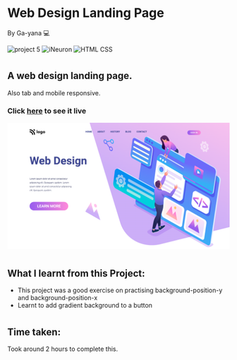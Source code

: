 # Web Design Landing Page
By Ga-yana  :computer:

![project 5](https://img.shields.io/badge/Project%20-8-blueviolet) ![iNeuron](https://img.shields.io/badge/iNeuron-FullStack-ff69b4)
![HTML CSS](https://img.shields.io/badge/HTML-CSS-9cf)  
#

## A web design landing page.
Also tab and mobile responsive.

### Click [here](https://webdesignpagepink.netlify.app/) to see it live

![Homepage](./images/Screenshot%202022-08-05%20at%206.14.10%20PM.png)
# 

## What I learnt from this Project:

- This project was a good exercise on practising background-position-y and background-position-x
- Learnt to add gradient background to a button

#
## Time taken:
 Took around 2 hours to complete this.
# 
